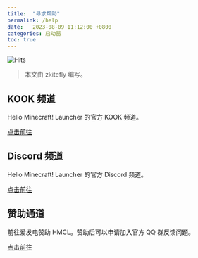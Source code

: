 ```yaml
---
title:  "寻求帮助"
permalink: /help
date:   2023-08-09 11:12:00 +0800
categories: 启动器
toc: true
---
```


![Hits](https://hits.seeyoufarm.com/api/count/incr/badge.svg?url=https%3A%2F%2Fdocs.hmcl.net%2Fhelp.html&count_bg=%233E4245&title_bg=%233E4245&icon=&icon_color=%23E7E7E7&title=%F0%9F%91%80&edge_flat=false)

> 本文由 zkitefly 编写。

## KOOK 频道

Hello Minecraft! Launcher 的官方 KOOK 频道。

[点击前往](https://kook.top/Kx7n3t)

## Discord 频道

Hello Minecraft! Launcher 的官方 Discord 频道。

[点击前往](https://discord.gg/jVvC7HfM6U)

## 赞助通道

前往爱发电赞助 HMCL。赞助后可以申请加入官方 QQ 群反馈问题。

[点击前往](https://afdian.net/@huanghongxun)
<!--
## Bug 反馈

反馈一个错误。为了提高反馈效率，请优先在 KOOK、赞助频道或者 Discord 频道中反馈。若确认是 HMCL 问题，请发布 issue。

[点击前往](https://github.com/HMCL-dev/HMCL/issues/new/choose)
-->
